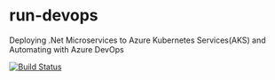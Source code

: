# run-devops
Deploying .Net Microservices to Azure Kubernetes Services(AKS) and Automating with Azure DevOps

[![Build Status](https://dev.azure.com/KitiyaMettarat/shopping/_apis/build/status%2Fshoppingclient-pipeline?branchName=main)](https://dev.azure.com/KitiyaMettarat/shopping/_build/latest?definitionId=12&branchName=main)

